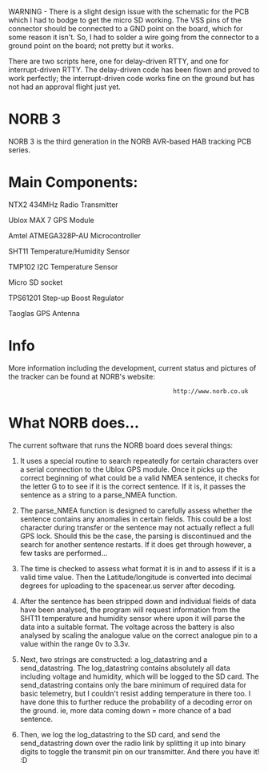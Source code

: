WARNING - There is a slight design issue with the schematic for the PCB which I had to bodge to get the micro SD working. The VSS pins of the connector should be connected to a GND point on the board, which for some reason it isn't. So, I had to solder a wire going from the connector to a ground point on the board; not pretty but it works.


There are two scripts here, one for delay-driven RTTY, and one for interrupt-driven RTTY. The delay-driven code has been flown and proved to work perfectly; the interrupt-driven code works fine on the ground but has not had an approval flight just yet.



NORB 3
======
NORB 3 is the third generation in the NORB AVR-based HAB tracking PCB series. 


Main Components:
================

NTX2 434MHz Radio Transmitter

Ublox MAX 7 GPS Module

Amtel ATMEGA328P-AU Microcontroller

SHT11 Temperature/Humidity Sensor

TMP102 I2C Temperature Sensor

Micro SD socket

TPS61201 Step-up Boost Regulator

Taoglas GPS Antenna


Info
====

More information including the development, current status and pictures of the tracker can be found at NORB's website:

                                                      
                                                 
                                                  http://www.norb.co.uk
                                                  
                                                  
                                                  

What NORB does...
=================

The current software that runs the NORB board does several things:

1.  It uses a special routine to search repeatedly for certain characters over a serial connection to the Ublox GPS         module. Once it picks up the correct beginning of what could be a valid NMEA sentence, it checks for the letter G to     to see if it is the correct sentence. If it is, it passes the sentence as a string to a parse_NMEA function.

2.  The parse_NMEA function is designed to carefully assess whether the sentence contains any anomalies in certain          fields. This could be a lost character during transfer or the sentence may not actually reflect a full GPS lock.        Should this be the case, the parsing is discontinued and the search for another sentence restarts. If it does get       through however, a few tasks are performed...

3.  The time is checked to assess what format it is in and to assess if it is a valid time value. Then the                  Latitude/longitude is converted into decimal degrees for uploading to the spacenear.us server after decoding. 

4.  After the sentence has been stripped down and individual fields of data have been analysed, the program will request     information from the SHT11 temperature and humidity sensor where upon it will parse the data into a suitable format.     The voltage across the battery is also analysed by scaling the analogue value on the correct analogue pin to a value     within the range 0v to 3.3v.

5.  Next, two strings are constructed: a log_datastring and a send_datastring. The log_datastring contains absolutely       all data including voltage and humidity, which will be logged to the SD card. The send_datastring contains only the     bare minimum of required data for basic telemetry, but I couldn't resist adding temperature in there too. I have        done this to further reduce the probability of a decoding error on the ground. ie, more data coming down = more         chance of a bad sentence.

6.  Then, we log the log_datastring to the SD card, and send the send_datastring down over the radio link by splitting      it up into binary digits to toggle the transmit pin on our transmitter. And there you have it! :D






